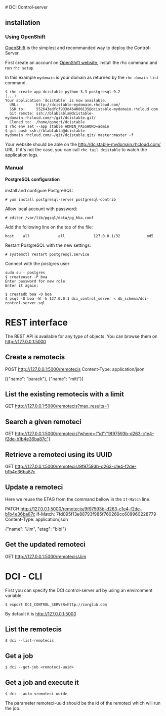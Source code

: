 # DCI Control-server

## installation

### Using OpenShift

[OpenShift](https://www.openshift.com/) is the simplest and recommanded way to
deploy the Control-Server.

First create an account on [OpenShift website](https://www.openshift.com/),
install the rhc command and run `rhc setup`.

In this example `mydomain` is your domain as returned by the `rhc domain list` command.

    $ rhc create-app dcistable python-3.3 postgresql-9.2
    (...)
    Your application 'dcistable' is now available.
      URL:        http://dcistable-mydomain.rhcloud.com/
      SSH to:     552643edfcf933d464000135@dcistable-mydomain.rhcloud.com
      Git remote: ssh://blablabla@dcistable-mydomain.rhcloud.com/~/git/dcistable.git/
      Cloned to:  /home/goneri/dcistable
	$ rhc env set --app stable ADMIN_PASSWORD=admin
    $ git push ssh://blablabla@dcistable-mydomain.rhcloud.com/~/git/dcistable.git/ master:master -f

Your website should be able on the http://dcistable-mydomain.rhcloud.com/ URL. If it's not the
case, you can call `rhc tail dcistable` to watch the application logs.


### Manual

#### PostgreSQL configuration

install and configure PostgreSQL:

    # yum install postgresql-server postgresql-contrib

Allow local account with password:

    # editor /var/lib/pgsql/data/pg_hba.conf

Add the following line on the top of the file:

    host    all             all             127.0.0.1/32            md5

Restart PostgreSQL with the new settings:

    # systemctl restart postgresql.service

Connect with the postgres user:

    sudo su - postgres
    $ createuser -P boa
    Enter password for new role:
    Enter it again:

    $ createdb boa -O boa
    $ psql -U boa -W -h 127.0.0.1 dci_control_server < db_schema/dci-control-server.sql


# REST interface

The REST API is available for any type of objects. You can browse them on http://127.0.0.1:5000

## Create a remotecis

POST http://127.0.0.1:5000/remotecis
Content-Type: application/json

[{"name": "barack"}, {"name": "mitt"}]

## List the existing remotecis with a limit

GET http://127.0.0.1:5000/remotecis?max_results=1

## Search a given remoteci

GET http://127.0.0.1:5000/remotecis?where={"id":"9f97593b-d263-c1e4-f2de-b1b4e36ba87c"}

## Retrieve a remoteci using its UUID

GET http://127.0.0.1:5000/remotecis/9f97593b-d263-c1e4-f2de-b1b4e36ba87c

## Update a remoteci

Here we reuse the ETAG from the command bellow in the
`If-Match` line.

PATCH http://127.0.0.1:5000/remotecis/9f97593b-d263-c1e4-f2de-b1b4e36ba87c
If-Match: 7fd095f13e88793f985f760269cc608960228779
Content-Type: application/json

{"name": "Jim", "etag": "bibi"}

## Get the updated remoteci

GET http://127.0.0.1:5000/remotecis/Jim

# DCI - CLI

First you can specify the DCI control-server url by using an environment
variable:

    $ export DCI_CONTROL_SERVER=http://zorglub.com

By default it is http://127.0.0.1:5000

## List the remotecis

    $ dci --list-remotecis

## Get a job

    $ dci --get-job <remoteci-uuid>

## Get a job and execute it

    $ dci --auto <remoteci-uuid>

The parameter remoteci-uuid should be the id of the remoteci which will run the job.
